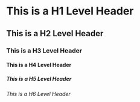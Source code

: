# This is a H1 Level Header
## This is a H2 Level Header
### This is a H3 Level Header
#### This is a H4 Level Header
##### This is a H5 Level Header
###### This is a H6 Level Header
